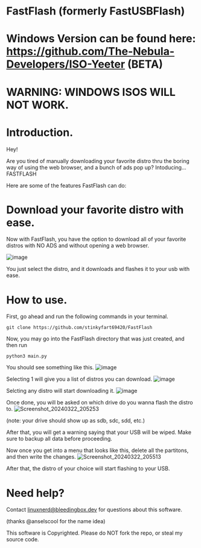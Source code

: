 # FastFlash (formerly FastUSBFlash)
# Windows Version can be found here: https://github.com/The-Nebula-Developers/ISO-Yeeter (BETA)

# WARNING: WINDOWS ISOS WILL NOT WORK.

# Introduction.

Hey!

Are you tired of manually downloading your favorite distro thru the boring way of using the web browser, and a bunch of ads pop up?
Intoducing...
FASTFLASH

Here are some of the features FastFlash can do:

# Download your favorite distro with ease.

Now with FastFlash, you have the option to download all of your favorite distros with NO ADS and without opening a web browser.

![image](https://github.com/stinkyfart69420/FastFlash/assets/147311474/63a2f117-4fb1-43f5-bdc3-5be22e7fc893)


You just select the distro, and it downloads and flashes it to your usb with ease.

# How to use.

First, go ahead and run the following commands in your terminal.

```
git clone https://github.com/stinkyfart69420/FastFlash
```
Now, you may go into the FastFlash directory that was just created, and then run
```
python3 main.py
```

You should see something like this.
![image](https://github.com/stinkyfart69420/FastFlash/assets/147311474/d6b5525f-4ad1-4616-b489-3f062ffc4cbe)

Selecting 1 will give you a list of distros you can download.
![image](https://github.com/stinkyfart69420/FastFlash/assets/147311474/e05aac77-0b8b-4e84-b126-2382b57210e9)

Selcting any distro will start downloading it.
![image](https://github.com/stinkyfart69420/FastFlash/assets/147311474/1b13d1b3-43b6-41d7-a916-72ace4af601a)

Once done, you will be asked on which drive do you wanna flash the distro to.
![Screenshot_20240322_205253](https://github.com/stinkyfart69420/FastFlash/assets/147311474/d216867a-ef09-40b8-b6fa-07d939de38fa)

(note: your drive should show up as sdb, sdc, sdd, etc.)

After that, you will get a warning saying that your USB will be wiped. Make sure to backup all data before proceeding.

Now once you get into a menu that looks like this, delete all the partitons, and then write the changes.
![Screenshot_20240322_205513](https://github.com/stinkyfart69420/FastFlash/assets/147311474/9c6f72a1-5ee5-49dd-b6c3-ae368d3f4761)

After that, the distro of your choice will start flashing to your USB.

# Need help?

Contact linuxnerd@bleedingbox.dev for questions about this software.

(thanks @anselscool for the name idea)

This software is Copyrighted. Please do NOT fork the repo, or steal my source code.
